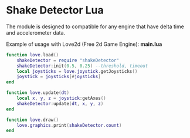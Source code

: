 # Shake Detector Lua
The module is designed to compatible for any engine that have delta time  and accelerometer data.

Example of usage with Love2d (Free 2d Game Engine):
**main.lua**
```Lua
function love.load()
    shakeDetector = require "shakeDetector"
    shakeDetector:init(0.5, 0.25) --threshold, timeout
    local joysticks = love.joystick.getJoysticks()
    joystick = joysticks[#joysticks]    
end

function love.update(dt)    
    local x, y, z = joystick:getAxes()
    shakeDetector:update(dt, x, y, z)
end

function love.draw()
    love.graphics.print(shakeDetector.count)
end
```

